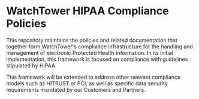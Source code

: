 # WatchTower HIPAA Compliance Policies

This repository maintains the policies and related documentation that together form WatchTower's compliance infrastructure 
for the handling and management of electronic Protected Health Information.  In its initial implementation, this framework 
is focused on compliance with guidelines stipulated by HIPAA.  

This framework will be extended to address other relevant compliance models such as HITRUST or PCI, as well as specific 
data security requirements mandated by our Customers and Partners.  